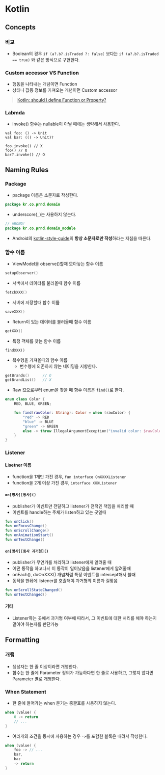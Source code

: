 # Kotlin
## Concepts
### 비교
- Boolean의 경우 `if (a?.b?.isTraded ?: false)` 보다는 `if (a?.b?.isTraded == true)` 와 같은 방식으로 구현한다.

### Custom accessor VS Function
- 행동을 나타내는 개념이면 Function
- 상태나 값등 정보를 가져오는 개념이면 Custom accessor

> [Kotlin: should I define Function or Property?](https://blog.kotlin-academy.com/kotlin-should-i-define-function-or-property-6786951da909)

### Labmda
- invoke() 함수는 nullable이 아닐 때에는 생략해서 사용한다.
```kotiln
val foo: () -> Unit
val bar: (() -> Unit)?

foo.invoke() // X
foo() // O
bar?.invoke() // O
```

## Naming Rules
### Package
- package 이름은 소문자로 작성한다.
```kotlin
package kr.co.prnd.domain
```
- underscore(`_`)는 사용하지 않는다.
```kotlin
// WRONG!
package kr.co.prnd.domain_module
```
- Android의 [kotlin-style-guide](https://developer.android.com/kotlin/style-guide#package_names)의 **항상 소문자로만 작성**하라는 지침을 따른다.

### 함수 이름
- ViewModel을 observe()할때 모아놓는 함수 이름
```kotlin
setupObserver()
```

- 서버에서 데이터를 불러올때 함수 이름
```kotlin
fetchXXX()
```

- 서버에 저장할때 함수 이름
```kotlin
saveXXX()
```

- Return이 있는 데이터를 불러올때 함수 이름
```kotlin
getXXX()
```

- 특정 객체를 찾는 함수 이름
```
findXXX()
```

- 복수형을 가져올때의 함수 이름
    - 변수형에 의존하지 않는 네이밍을 지향한다.
```kotlin
getBrands()      // O
getBrandList()   // X
```

- Raw 값으로부터 enum을 찾을 때 함수 이름은 `find()`로 한다.
```kotlin
enum class Color {
    RED, BLUE, GREEN;

    fun find(rawColor: String): Color = when (rawColor) {
        "red" -> RED
        "blue" -> BLUE
        "green" -> GREEN
        else -> throw IllegalArgumentException("invalid color: $rawColor")
    }
}
```

### Listener
#### Lisetner 이름
- function을 1개만 가진 경우, `fun interface OnXXXXListener`
- function을 2개 이상 가진 경우, `interface XXXListener`
#### `on[명사][동사]()`
- publisher가 이벤트만 전달하고 listener가 전적인 책임을 처리할 때
- 이벤트를 handle하는 주체가 listen하고 있는 곳일때
```kotlin
fun onClick()
fun onFocusChange()
fun onScrollChange()
fun onAnimationStart()
fun onTextChange()
```

#### `on[명사][동사 과거형]()`
- publisher가 무언가를 처리하고 listener에게 알려줄 때
- 어떤 동작을 하고나서 이 동작이 일어났음을 listener에게 알려줄때
- onEach(), doOnXXX() 개념처럼 특정 이벤트를 intercept해서 쓸때
- 동작을 한뒤에 listener를 호출해야 과거형의 이름과 걸맞음
```kotlin
fun onScrollStateChanged()
fun onTextChanged()
```

#### 기타
- Listener하는 곳에서 과거형 여부에 따라서, 그 이벤트에 대한 처리를 해야 하는지 말아야 하는지를 판단가능

## Formatting
### 개행
- 생성자는 한 줄 이상이라면 개행한다.
- 함수는 한 줄에 Parameter 정의가 가능하다면 한 줄로 사용하고, 그렇지 않다면 Parameter 별로 개행한다.

### When Statement
- 한 줄에 들어가는 when 분기는 중괄호를 사용하지 않는다.
```kotlin
when (value) {
    0 -> return
    // ...
}
```

- 여러개의 조건을 동시에 사용하는 경우 `->`를 포함한 블록은 내려서 작성한다.
```kotlin
when (value) {
    foo -> // ...
    bar,
    baz
    -> return
}
```
